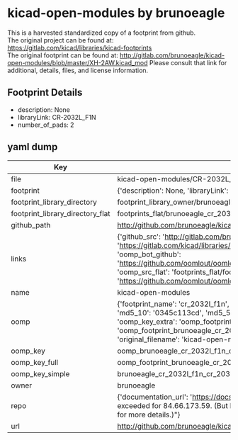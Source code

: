# kicad-open-modules by brunoeagle  
This is a harvested standardized copy of a footprint from github.  
The original project can be found at:  
https://gitlab.com/kicad/libraries/kicad-footprints  
The original footprint can be found at:
http://gitlab.com/brunoeagle/kicad-open-modules/blob/master/XH-2AW.kicad_mod
Please consult that link for additional, details, files, and license information.  
## Footprint Details
* description: None  
* libraryLink: CR-2032L_F1N  
* number_of_pads: 2  
## yaml dump  
| Key | Value |  
| --- | --- |  
| file | kicad-open-modules/CR-2032L_F1N.kicad_mod |  
| footprint | {'description': None, 'libraryLink': 'CR-2032L_F1N', 'number_of_pads': 2} |  
| footprint_library_directory | footprint_library_owner/brunoeagle_kicad-open-modules |  
| footprint_library_directory_flat | footprints_flat/brunoeagle_cr_2032l_f1n_cr_2032l_f1n/working |  
| github_path | http://github.com/brunoeagle/kicad-open-modules/blob/master/CR-2032L_F1N.kicad_mod |  
| links | {'github_src': 'http://gitlab.com/brunoeagle/kicad-open-modules/blob/master/XH-2AW.kicad_mod', 'github_src_repo': 'https://gitlab.com/kicad/libraries/kicad-footprints', 'oomp_bot': 'footprints/brunoeagle_cr_2032l_f1n_cr_2032l_f1n/working', 'oomp_bot_github': 'https://github.com/oomlout/oomlout_oomp_footprint_bot/tree/main/footprints/brunoeagle_cr_2032l_f1n_cr_2032l_f1n/working', 'oomp_src_flat': 'footprints_flat/footprints_flat/brunoeagle_cr_2032l_f1n_cr_2032l_f1n/working', 'oomp_src_flat_github': 'https://github.com/oomlout/oomlout_oomp_footprint_src/tree/main/footprints_flat/brunoeagle_cr_2032l_f1n_cr_2032l_f1n/working'} |  
| name | kicad-open-modules |  
| oomp | {'footprint_name': 'cr_2032l_f1n', 'library_name': 'cr_2032l_f1n_kicad_mod', 'md5': '0345c113cd0d147c0ab6c539c7b52a5a', 'md5_10': '0345c113cd', 'md5_5': '0345c', 'md5_6': '0345c1', 'oomp_key': 'oomp_brunoeagle_cr_2032l_f1n_cr_2032l_f1n', 'oomp_key_extra': 'oomp_footprint_brunoeagle_cr_2032l_f1n_cr_2032l_f1n', 'oomp_key_full': 'oomp_footprint_brunoeagle_cr_2032l_f1n_cr_2032l_f1n_0345c1', 'oomp_key_simple': 'brunoeagle_cr_2032l_f1n_cr_2032l_f1n', 'original_filename': 'kicad-open-modules/CR-2032L_F1N.kicad_mod', 'owner_name': 'brunoeagle'} |  
| oomp_key | oomp_brunoeagle_cr_2032l_f1n_cr_2032l_f1n |  
| oomp_key_full | oomp_footprint_brunoeagle_cr_2032l_f1n_cr_2032l_f1n |  
| oomp_key_simple | brunoeagle_cr_2032l_f1n_cr_2032l_f1n |  
| owner | brunoeagle |  
| repo | {'documentation_url': 'https://docs.github.com/rest/overview/resources-in-the-rest-api#rate-limiting', 'message': "API rate limit exceeded for 84.66.173.59. (But here's the good news: Authenticated requests get a higher rate limit. Check out the documentation for more details.)"} |  
| url | http://github.com/brunoeagle/kicad-open-modules |  

